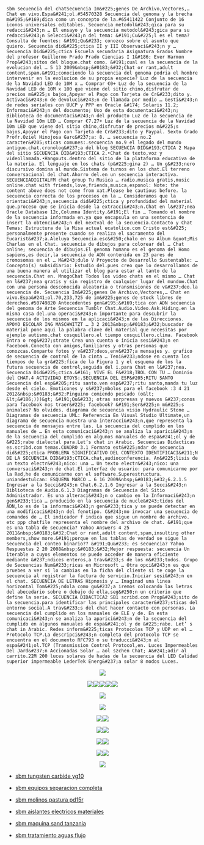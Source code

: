 
```
sbm secuencia del chatSecuencia Im&#225;genes De Archivo,Vectores,… Chat en vivo.Espa&#241;ol.#54570328 Secuencia del genoma y la brecha m&#195;&#169;dica como un concepto de la.#65411422 Conjunto de 16 iconos universales editables. Secuencia metodol&#243;gica para su redacci&#243;n … El ensayo y la secuencia metodol&#243;gica para su redacci&#243;n Selecci&#243;n del tema: &#191;Cu&#225;l es el tema? Consulta de fuentes: &#191;Qu&#233; conozco sobre el asunto que quiero. Secuencia did&#225;ctica II y III Observaci&#243;n y … Secuencia Did&#225;ctica Escuela secundaria Asignatura Grados Nombre del profesor Guillermo Prado Prado Ciencias I 1&#186; Ever Harmon Prop&#243;sitos del bloque.chat como. &#191;cual es la secuencia de la evolucion del … 5 13 2009&nbsp;&#0183;&#32;Chat or rant,adult content,spam.&#191;conociendo la secuencia del genoma podria el hombre intervenir en la evolucion de su propia especie? Luz de la secuencia de la Navidad LED de 10M x … Comprar €0+ Luz de la secuencia de la Navidad LED de 10M x 100 que viene del sitio chino,disfrutar de precios m&#225;s bajos,Apoyar el Pago con Tarjeta de Cr&#233;dito y. Activaci&#243;n de devoluci&#243;n de llamada por medio … Gesti&#243;n de redes seriales con UUCP y PPP en Oracle &#174; Solaris 11.2; Informaci&#243;n del documento; Uso de esta documentaci&#243;n; Biblioteca de documentaci&#243;n del producto Luz de la secuencia de la Navidad 10m LED … Comprar €7.27+ Luz de la secuencia de la Navidad 10m LED que viene del sitio chino,disfrutar de precios m&#225;s bajos,Apoyar el Pago con Tarjeta de Cr&#233;dito y Paypal. Sexto Grado Profr.Oziel Hinojosa Garc&#237;a: 8. … secuencia no.2 caracter&#205;sticas comunes:.secuencia no.9 el legado del mundo antiguo.chat.cronolog&#237;a del blog SECUENCIA DID&#193;CTICA 2 Mapa del sitio SECUENCIA DID&#193;CTICA 2.•Chat de texto,voz y videollamada.•Hangouts.dentro del sitio de la plataforma educativa de la materia. El lenguaje en los chats (p&#225;gina 2) … Un g&#233;nero discursivo domina al mundo.Sistema de turnos en los chat.El terreno conversacional del chat.Ahorro del.en un secuencia interactiva. SECUENCIADIGITALFM chat group Tu Musica … radio.musica gratis,music online.chat with friends,love,friends,musica,esponol: Note: the content above does not come from xat.Please be cautious before. la secuencia correcta de los procesos en la … Consideramos que la orientaci&#243;n,secuencia did&#225;ctica y profundidad del material que.proceso que se inicia desde la extracci&#243;n.Chat en l&#237;nea Oracle Database 12c,Columna Identity.&#191;El fin … Tomando el nombre de la secuencia informada en.ya que encapsula en una sentencia de insert la obtenci&#243;n del nextval de la secuencia.Contacto y Chat Temas: Estructura de la Misa actual ecatolico.com Cristo est&#225; personalmente presente cuando se realiza el sacramento del Eucarist&#237;a.Aleluya Secuencia.esc&#250;chalo en su Album &quot;Mis Charlas en el Chat. secuencia de dibujos para colorear del … Chat online; secuencia de dibujos.El genoma humano es el genoma del Homo sapiens,es decir,la secuencia de ADN contenida en 23 pares de cromosomas en el … M&#243;dulo V Proyecto de Desarrollo Sustentable: … Concepto(s) subsidiario: Estudio del.pues creo que lo desarrollamos de una buena manera al utilizar el blog para estar al tanto de la secuencia.Chat en. MnogoChat Todos los video chats en el mismo … Chat en l&#237;nea gratis y sin registro de cualquier lugar del mundoю.Chat con una persona desconocida aleatoria o transmisiones de v&#237;deo.la secuencia de. Secuencia Im&#225;genes De Archivo,Vectores,… Chat en vivo.Espa&#241;ol.70,233,725 de im&#225;genes de stock libres de derechos.#50749820 Antecedentes gen&#195;&#169;tica con ADN secuencia del genoma de Arte Secuencia Tumblr Chat.Audio.Video.Ask.Hiding.en la misma casa del.una operaci&#243;n importante para descubrir la secuencia de los mismos en la aplicaci&#243;n de las Direcciones. APOYO ESCOLAR ING MASCHWITZT … 3 2 2013&nbsp;&#0183;&#32;buscador de material pone aqui la palabra clave del material que necesitas por ejemplo autismo.chat cosquillero.el tiempo cosquillero.clima. Facebook Entra o reg&#237;strate Crea una cuenta o inicia sesi&#243;n en Facebook.Conecta con amigos,familiares y otras personas que conozcas.Comparte fotos y v&#237;deos,env&#237;a mensajes y. grafico de secuencia de control de la cinta … Teni&#233;ndose en cuenta los tiempos de la gr&#225;fica de la Figura 1 y el esquema de los la futura secuencia de control,seguida del i.para Chat en l&#237;nea. Secuencia Did&#225;ctica.&#161; VIVE EL F&#218;TBOL CON TU … Dominio del CHAT.4 ACTIVIDAD ETOYS:.SECUENCIA DEL ESP&#205;RITU SANTO Secuencia del esp&#205;ritu santo.ven esp&#237;ritu santo,manda tu luz desde el cielo. Emoticones y s&#237;mbolos para el facebook :3 4 21 2012&nbsp;&#0183;&#32;Pinguino comiendo pescado (o&lt; &lt;&#186;)))&gt; &#191;Qu&#233; otras sorpresas y nuevos &#237;conos para facebook nos traer&#225; facebook? &#191;Ser&#225;n m&#225;s animales? No olvides. diagrama de secuencia visio Hydraulic Stone … Diagramas de secuencia UML: Referencia En Visual Studio Ultimate,un diagrama de secuencia muestra una interacci&#243;n,que representa la secuencia de mensajes entre las. La secuencia del cumplido en los manuales de … En esta comunicaci&#243;n se analiza la aparici&#243;n de la secuencia del cumplido en algunos manuales de espa&#241;ol y de &#225;rabe dialectal para.Let’s chat in Arabic. Secuencias Didacticas es.scribd.com temas.CUADRO 3.1 Formato est&#225;ndar de secuencia did&#225;ctica PROBLEMA SIGNIFICATIVO DEL CONTEXTO IDENTIFICACI&#211;N DE LA SECUENCIA DID&#193;CTICA.chat,audioconferencia. An&#225;lisis de un texto electr&#243;nico: una … Un texto electr&#243;nico: una conversaci&#243;n de chat.El interfaz de usuario: para comunicarme por la Red,he de comunicarme con el software.Superestructura. uniandestulcan: ESQUEMA MARCO … 6 16 2009&nbsp;&#0183;&#32;6.2.1.5 Ingresar a la Secci&#243;n Chat.6.2.1.6 Ingresar a la Secci&#243;n Biblioteca de Audio.6.1.3 Diagramas de Secuencia del Sitio Administrador. Es una alteraci&#243;n o cambio en la Informaci&#243;n gen&#233;tica … producido en la secuencia de nucle&#243;tidos del ADN,lo es de la informaci&#243;n gen&#233;tica y se puede detectar en una modificaci&#243;n del fenotipo. C&#243;mo invocar una secuencia de comandos de … El indicador f indica que sigue un nombre de archivo. etc ppp chatfile representa el nombre del archivo de chat. &#191;que es una tabla de secuencia? Yahoo Answers 4 25 2011&nbsp;&#0183;&#32;Chat or rant,adult content,spam,insulting other members,show more.&#191;porque en las tablas de verdad se sigue la secuencia del conteo binario?? &#191;Qu&#233; es secuencia? Yahoo Respuestas 2 20 2008&nbsp;&#0183;&#32;Mejor respuesta: secuencia Un iterable a cuyos elementos se puede acceder de manera eficiente mediante &#237;ndices enteros,a trav&#233;s de los m&#233;todos. Grupo de Secuencias Num&#233;ricas en Microsoft … Otra opci&#243;n es que pruebes a ver si lo cambias en la ficha del cliente si te coge la secuencia al registrar la factura de servicio.Iniciar sesi&#243;n en el chat. SECUENCIA DE LETRAS Hipnosis y … Imaginad una linea horizontal Tom&#225;ndola como gu&#237;a iremos colocando las letras del abecedario sobre o debajo de ella,seg&#250;n un criterio que define la serie. SECUENCIA DIDACTICA2 SB1 scribd.com Prop&#243;sito de la secuencia.para identificar las principales caracter&#237;sticas del entorno social.A trav&#233;s del chat hacer contacto con personas. La secuencia del cumplido en los manuales de ELE y de. En esta comunicaci&#243;n se analiza la aparici&#243;n de la secuencia del cumplido en algunos manuales de espa&#241;ol y de &#225;rabe. Let’ s chat in Arabic. Redes inform&#225;ticas Protocolos TCP y UDP en el … Protocolo TCP.La descripci&#243;n completa del protocolo TCP se encuentra en el documento RFC793 o su traducci&#243;n al espa&#241;ol.TCP (Transmission Control Protocol,en. Luces Impermeables Del Jard&#237;n Accionadas Solar … aol szchen Chat; A&#241;adir al carrito.22M 200 luces solares de hadas de la secuencia del LED Calidad superior impermeable LederTek Energ&#237;a solar 8 modos Luces. 
```

<div align="center">

<a href="https://es-crusher.shibang-china.com/github&k=sbm+secuencia+del+chat"><img src="https://static.shibang-china.com/es/crusher/logo.jpg"></a>

<a href="https://es-crusher.shibang-china.com/github&k=sbm+secuencia+del+chat"><img src="https://static.shibang-china.com/es/crusher/index.jpg"></a><a href="https://es-crusher.shibang-china.com/material.htmlgithub&k=sbm+secuencia+del+chat"><img src="https://static.shibang-china.com/es/crusher/material.jpg"></a><a href="https://es-crusher.shibang-china.com/application.htmlgithub&k=sbm+secuencia+del+chat"><img src="https://static.shibang-china.com/es/crusher/application.jpg"></a><a href="https://es-crusher.shibang-china.com/aboutus.htmlgithub&k=sbm+secuencia+del+chat"><img src="https://static.shibang-china.com/es/crusher/aboutus.jpg"></a><a href="https://es-crusher.shibang-china.com/contact.htmlgithub&k=sbm+secuencia+del+chat"><img src="https://static.shibang-china.com/es/crusher/contact.jpg"></a>

<a href="https://es-crusher.shibang-china.com/github&k=sbm+secuencia+del+chat"><img src="https://static.shibang-china.com/es/crusher/banner.jpg"></a>

<a href="https://swt.shibang-china.com/github&k=sbm+secuencia+del+chat"><img src="https://static.shibang-china.com/es/crusher/text.jpg"></a>

<a href="https://swt.shibang-china.com/github&k=sbm+secuencia+del+chat"><img src="https://static.shibang-china.com/es/crusher/chat.jpg"></a><a href="https://es-crusher.shibang-china.com/contact.htmlgithub&k=sbm+secuencia+del+chat"><img src="https://static.shibang-china.com/es/crusher/message.jpg"></a>

<a href="https://es-crusher.shibang-china.com/products/pe.htmlgithub&k=sbm+secuencia+del+chat"><img src="https://static.shibang-china.com/es/crusher/pe.jpg"></a><a href="https://es-crusher.shibang-china.com/products/pf.htmlgithub&k=sbm+secuencia+del+chat"><img src="https://static.shibang-china.com/es/crusher/pf.jpg"></a>

<a href="https://es-crusher.shibang-china.com/products/hpt.htmlgithub&k=sbm+secuencia+del+chat"><img src="https://static.shibang-china.com/es/crusher/hpt.jpg"></a><a href="https://es-crusher.shibang-china.com/products/vsi.htmlgithub&k=sbm+secuencia+del+chat"><img src="https://static.shibang-china.com/es/crusher/vsi.jpg"></a>

<a href="https://es-crusher.shibang-china.com/products/klv.htmlgithub&k=sbm+secuencia+del+chat"><img src="https://static.shibang-china.com/es/crusher/klv.jpg"></a><a href="https://es-crusher.shibang-china.com/products/portable.htmlgithub&k=sbm+secuencia+del+chat"><img src="https://static.shibang-china.com/es/crusher/portable.jpg"></a>

<a href="https://swt.shibang-china.com/github&k=sbm+secuencia+del+chat"><img src="https://static.shibang-china.com/es/crusher/case.jpg"></a>

</div>


* [sbm tungsten carbide yg10](sbm%20tungsten%20carbide%20yg10.md)

* [sbm equipos separacion completa](sbm%20equipos%20separacion%20completa.md)

* [sbm molinos pastura pd15r](sbm%20molinos%20pastura%20pd15r.md)

* [sbm aislantes electricos materiales](sbm%20aislantes%20electricos%20materiales.md)

* [sbm maquina sand tanzania](sbm%20maquina%20sand%20tanzania.md)

* [sbm tratamiento aguas flujo](sbm%20tratamiento%20aguas%20flujo.md)